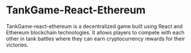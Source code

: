 # TankGame-React-Ethereum
TankGame-react-ethereum is a decentralized game built using React and Ethereum blockchain technologies. It allows players to compete with each other in tank battles where they can earn cryptocurrency rewards for their victories.
